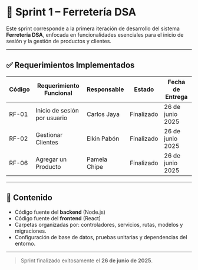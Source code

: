 # 🚀 Sprint 1 – Ferretería DSA

Este sprint corresponde a la primera iteración de desarrollo del sistema **Ferretería DSA**, enfocada en funcionalidades esenciales para el inicio de sesión y la gestión de productos y clientes.

---

## ✅ Requerimientos Implementados

| Código   | Requerimiento Funcional                | Responsable     | Estado     | Fecha de Entrega |
|----------|----------------------------------------|------------------|------------|------------------|
| RF-01    | Inicio de sesión por usuario           | Carlos Jaya      | Finalizado | 26 de junio 2025 |
| RF-02    | Gestionar Clientes                     | Elkin Pabón      | Finalizado | 26 de junio 2025 |
| RF-06    | Agregar un Producto                    | Pamela Chipe     | Finalizado | 26 de junio 2025 |

---

## 📁 Contenido

- Código fuente del **backend** (Node.js)
- Código fuente del **frontend** (React)
- Carpetas organizadas por: controladores, servicios, rutas, modelos y migraciones.
- Configuración de base de datos, pruebas unitarias y dependencias del entorno.

---

> Sprint finalizado exitosamente el **26 de junio de 2025**.
